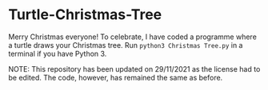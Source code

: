 # Turtle-Christmas-Tree
Merry Christmas everyone! To celebrate, I have coded a programme where a turtle draws your Christmas tree. Run `python3 Christmas Tree.py` in a terminal if you have Python 3.

NOTE: This repository has been updated on 29/11/2021 as the license had to be edited. The code, however, has remained the same as before.
